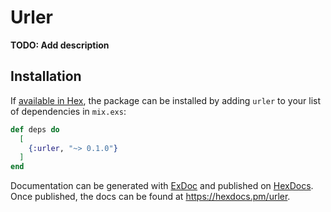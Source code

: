 # Urler

**TODO: Add description**

## Installation

If [available in Hex](https://hex.pm/docs/publish), the package can be installed
by adding `urler` to your list of dependencies in `mix.exs`:

```elixir
def deps do
  [
    {:urler, "~> 0.1.0"}
  ]
end
```

Documentation can be generated with [ExDoc](https://github.com/elixir-lang/ex_doc)
and published on [HexDocs](https://hexdocs.pm). Once published, the docs can
be found at <https://hexdocs.pm/urler>.

